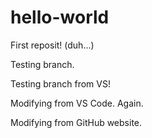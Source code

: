 # hello-world
First reposit! (duh...)

Testing branch.

Testing branch from VS!

Modifying from VS Code. Again.

Modifying from GitHub website.
